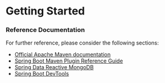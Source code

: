 # Getting Started

### Reference Documentation
For further reference, please consider the following sections:

* [Official Apache Maven documentation](https://maven.apache.org/guides/index.html)
* [Spring Boot Maven Plugin Reference Guide](https://docs.spring.io/spring-boot/docs/2.2.2.RELEASE/maven-plugin/)
* [Spring Data Reactive MongoDB](https://docs.spring.io/spring-boot/docs/2.2.2.RELEASE/reference/htmlsingle/#boot-features-mongodb)
* [Spring Boot DevTools](https://docs.spring.io/spring-boot/docs/2.2.2.RELEASE/reference/htmlsingle/#using-boot-devtools)

